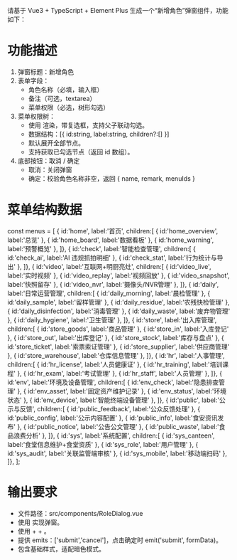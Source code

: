请基于 Vue3 + TypeScript + Element Plus 生成一个“新增角色”弹窗组件，功能如下：

# 功能描述
1. 弹窗标题：新增角色
2. 表单字段：
   - 角色名称（必填，输入框）
   - 备注（可选，textarea）
   - 菜单权限（必选，树形勾选）
3. 菜单权限树：
   - 使用 <el-tree> 渲染，带复选框，支持父子联动勾选。
   - 数据结构：[{ id:string, label:string, children?:[] }]
   - 默认展开全部节点。
   - 支持获取已勾选节点（返回 id 数组）。
4. 底部按钮：取消 / 确定
   - 取消：关闭弹窗
   - 确定：校验角色名称非空，返回 { name, remark, menuIds }

# 菜单结构数据
const menus = [
  { id:'home', label:'首页', children:[
    { id:'home_overview', label:'总览' },
    { id:'home_board', label:'数据看板' },
    { id:'home_warning', label:'预警概览' },
  ]},
  { id:'check', label:'智能检查管理', children:[
    { id:'check_ai', label:'AI 违规抓拍明细' },
    { id:'check_stat', label:'行为统计与导出' },
  ]},
  { id:'video', label:'互联网+明厨亮灶', children:[
    { id:'video_live', label:'实时视频' },
    { id:'video_replay', label:'视频回放' },
    { id:'video_snapshot', label:'快照留存' },
    { id:'video_nvr', label:'摄像头/NVR管理' },
  ]},
  { id:'daily', label:'日常运营管理', children:[
    { id:'daily_morning', label:'晨检管理' },
    { id:'daily_sample', label:'留样管理' },
    { id:'daily_residue', label:'农残快检管理' },
    { id:'daily_disinfection', label:'消毒管理' },
    { id:'daily_waste', label:'废弃物管理' },
    { id:'daily_hygiene', label:'卫生管理' },
  ]},
  { id:'store', label:'出入库管理', children:[
    { id:'store_goods', label:'商品管理' },
    { id:'store_in', label:'入库登记' },
    { id:'store_out', label:'出库登记' },
    { id:'store_stock', label:'库存与盘点' },
    { id:'store_ticket', label:'索票索证管理' },
    { id:'store_supplier', label:'供应商管理' },
    { id:'store_warehouse', label:'仓库信息管理' },
  ]},
  { id:'hr', label:'人事管理', children:[
    { id:'hr_license', label:'人员健康证' },
    { id:'hr_training', label:'培训课程' },
    { id:'hr_exam', label:'考试管理' },
    { id:'hr_staff', label:'人员管理' },
  ]},
  { id:'env', label:'环境及设备管理', children:[
    { id:'env_check', label:'隐患排查管理' },
    { id:'env_asset', label:'固定资产维护记录' },
    { id:'env_status', label:'环境状态' },
    { id:'env_device', label:'智能终端设备管理' },
  ]},
  { id:'public', label:'公示与反馈', children:[
    { id:'public_feedback', label:'公众反馈处理' },
    { id:'public_config', label:'公示内容配置' },
    { id:'public_info', label:'食安资讯发布' },
    { id:'public_notice', label:'公告公文管理' },
    { id:'public_waste', label:'食品浪费分析' },
  ]},
  { id:'sys', label:'系统配置', children:[
    { id:'sys_canteen', label:'食堂信息维护+食堂资质' },
    { id:'sys_role', label:'用户管理' },
    { id:'sys_audit', label:'关联监管端审核' },
    { id:'sys_mobile', label:'移动端扫码' },
  ]},
];

# 输出要求
- 文件路径：src/components/RoleDialog.vue
- 使用 <el-dialog> 实现弹窗。
- 使用 <el-form> + <el-input> + <el-tree>。
- 提供 emits：['submit','cancel']，点击确定时 emit('submit', formData)。
- 包含基础样式，适配暗色模式。

